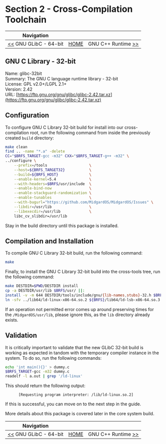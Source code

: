 # Section 2 - Cross-Compilation Toolchain

| Navigation |||
| --- | --- | ---: |
| [<<](./GNUGLibC64bit.md) GNU GLibC - 64-bit | [HOME](../README.md) | GNU C++ Runtime [>>](./LibStdC++.md) |

## GNU C Library - 32-bit

Name: glibc-32bit<br />
Summary: The GNU C language runtime library - 32-bit<br />
License: GPL v2.0+/LGPL 2.1+<br />
Version: 2.42<br />
URL: [https://ftp.gnu.org/gnu/glibc/glibc-2.42.tar.xz](https://ftp.gnu.org/gnu/glibc/glibc-2.42.tar.xz)<br />

## Configuration

To configure GNU C Library 32-bit build for install into our cross-compilation root, run the following command from inside the previously created `build` directory:

```bash
make clean
find .. -name "*.a" -delete
CC="$BRFS_TARGET-gcc -m32" CXX="$BRFS_TARGET-g++ -m32" \
../configure \
    --prefix=/tools                   \
    --host=${BRFS_TARGET32}           \
    --build=${BRFS_HOST}              \
    --enable-kernel=5.4               \
    --with-headers=$BRFS/usr/include  \
    --enable-bind-now                 \
    --enable-stackguard-randomization \
    --enable-tunables                 \
    --with-bugurl="https://github.com/MidgardOS/MidgardOS/Issues" \
    --libdir=/usr/lib                 \
    --libexecdir=/usr/lib             \
    libc_cv_slibdir=/usr/lib
```

Stay in the build directory until this package is installed.

## Compilation and Installation

To compile GNU C Library 32-bit build, run the following command:

```bash
make
```

Finally, to install the GNU C Library 32-bit build into the cross-tools tree, run the following command:

```bash
make DESTDIR=$PWD/DESTDIR install
cp -a DESTDIR/usr/lib $BRFS/usr/ ||:
install -v -m 644 DESTDIR/tools/include/gnu/{lib-names,stubs}-32.h $BRFS/usr/include/gnu
ln -sfv ../lib64/ld-linux-x86-64.so.2 ${BRFS}/lib64/ld-lsb-x86-64.so.3
```

If an operation not permitted error comes up around preserving times for the `/MidgardOS/usr/lib`, please ignore this, as the `lib` directory already exists.

## Validation

It is critically important to validate that the new GLibC 32-bit build is working as expected in tandom with the temporary compiler instance in the system. To do so, run the following commands:

```bash
echo 'int main(){}' > dummy.c
$BRFS_TARGET-gcc -m32 dummy.c
readelf -l a.out | grep '/ld-linux'
```

This should return the following output:
```
      [Requesting program interpreter: /lib/ld-linux.so.2]
```

If this is successful, you can move on to the next step in the guide.

More details about this package is covered later in the core system build.

| Navigation |||
| --- | --- | ---: |
| [<<](./GNUGLibC64bit.md) GNU GLibC - 64-bit | [HOME](../README.md) | GNU C++ Runtime [>>](./LibStdC++.md) |
